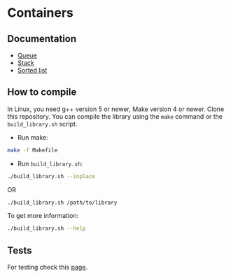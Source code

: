 # Containers
## Documentation 
* [Queue]()
* [Stack]()
* [Sorted list]()

## How to compile
In Linux, you need g++ version 5 or newer, Make version 4 or newer. Clone this repository.
You can compile the library using the `make` command or the `build_library.sh` script.
* Run make:
```bash
make -f Makefile
```
* Run `build_library.sh`:
```bash
./build_library.sh --inplace
```
OR
```bash
./build_library.sh /path/to/library
```
To get more information:
```bash
./build_library.sh --help
```
## Tests
For testing check this [page](https://github.com/Chukak/containers/blob/master/tests/README.md).

